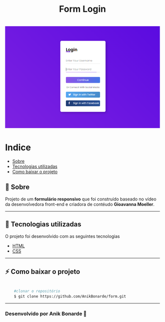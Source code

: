 <h1 align="center">Form Login</h1>

<h1>
    <img src= "public/img.PNG">
</h1>

# Indice
- [Sobre](#sobre)
- [Tecnologias utilizadas](#tecnologias-utilizadas)
- [Como baixar o projeto](#Como-baixar-o-projeto)

## 📄 Sobre

Projeto de um **formulário responsivo** que foi construído baseado no vídeo da desenvolvedora front-end e criadora de contéudo **Gioavanna Moeller**.

---
## 🚀 Tecnologias utilizadas

O projeto foi desenvolvido com as seguintes tecnologias

- [HTML](https://developer.mozilla.org/pt-BR/docs/Web/HTML)
- [CSS](https://developer.mozilla.org/pt-BR/docs/Web/CSS)

---
## ⚡ Como baixar o projeto

```bash

    #clonar o repositório
    $ git clone https://github.com/AnikBonarde/form.git


```

---
### Desenvolvido por Anik Bonarde 🌻




